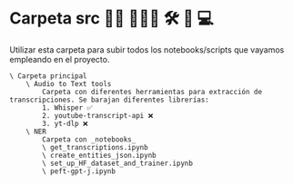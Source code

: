 # Carpeta src 👨‍💻 👨🏽‍💻 🛠️ 📶 💻

Utilizar esta carpeta para subir todos los notebooks/scripts que vayamos empleando en el proyecto.

```
\ Carpeta principal
   	\ Audio to Text tools
		Carpeta con diferentes herramientas para extracción de transcripciones. Se barajan diferentes librerías:
		1. Whisper ✅
		2. youtube-transcript-api ❌
		3. yt-dlp ❌
   	\ NER 
		Carpeta con _notebooks_
		\ get_transcriptions.ipynb
		\ create_entities_json.ipynb
		\ set_up_HF_dataset_and_trainer.ipynb
		\ peft-gpt-j.ipynb
```
